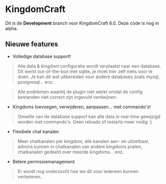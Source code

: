# KingdomCraft

Dit is de **Development** branch voor KingdomCraft 6.0. Deze code is nog in alpha.

## Nieuwe features

* Volledige database support!
>Alle data & kingdom configuratie wordt verplaatst naar een database. 
>Dit werkt out-of-the-box met sqlite, je moet hier zelf niets voor te doen. 
>Je kan dit wel uitbereiden voor andere databases zoals mysql, postgresql... enz.

>Alle problemen waarbij de plugin niet werkt omdat de config bestanden 
>niet correct zijn ingevuld verdwijnen.

* Kingdoms toevoegen, verwijderen, aanpassen... met commando's!
>Omwille van de database support kan alle data in real-time gewijzigd worden met commando's.
>Geen reloads of restarts meer nodig :)

* Flexibele chat kanalen
>Meer chatkanalen per kingdom, alle kanalen aan- en uitzetbaar, 
>admins kunnen in chatkanalen van andere kingdoms praten,
>chatkanalen gedeeld over meerde kingdoms... enz.

* Betere permissiemanagement

>Er wordt nog onderzocht hoe we dit voor iedereen kunnen verbeteren.